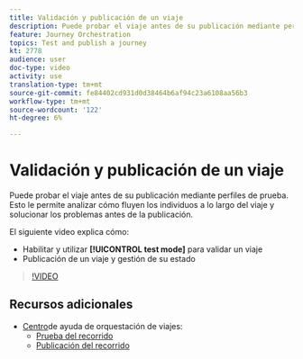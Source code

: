```yaml
---
title: Validación y publicación de un viaje
description: Puede probar el viaje antes de su publicación mediante perfiles de prueba. Esto le permite analizar cómo fluyen los individuos en el viaje y solucionar los problemas antes de la publicación.
feature: Journey Orchestration
topics: Test and publish a journey
kt: 2778
audience: user
doc-type: video
activity: use
translation-type: tm+mt
source-git-commit: fe84402cd931d0d38464b6af94c23a6108aa56b3
workflow-type: tm+mt
source-wordcount: '122'
ht-degree: 6%

---
```



# Validación y publicación de un viaje

Puede probar el viaje antes de su publicación mediante perfiles de prueba. Esto le permite analizar cómo fluyen los individuos a lo largo del viaje y solucionar los problemas antes de la publicación.

El siguiente video explica cómo:

* Habilitar y utilizar **[!UICONTROL test mode]** para validar un viaje
* Publicación de un viaje y gestión de su estado

>[!VIDEO](https://video.tv.adobe.com/v/30066?quality=12)

## Recursos adicionales

* [Centro](https://docs.adobe.com/content/help/en/journeys/using/journey-orchestration-home.html)de ayuda de orquestación de viajes:
   * [Prueba del recorrido](https://docs.adobe.com/content/help/en/journeys/using/building-journeys/journeytesting.html)
   * [Publicación del recorrido](https://docs.adobe.com/content/help/en/journeys/using/building-journeys/journeypublication.html)
